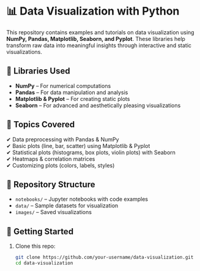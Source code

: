# 📊 Data Visualization with Python

This repository contains examples and tutorials on data visualization using **NumPy, Pandas, Matplotlib, Seaborn, and Pyplot**. These libraries help transform raw data into meaningful insights through interactive and static visualizations.

## 🔹 Libraries Used
- **NumPy** – For numerical computations
- **Pandas** – For data manipulation and analysis
- **Matplotlib & Pyplot** – For creating static plots
- **Seaborn** – For advanced and aesthetically pleasing visualizations

## 📌 Topics Covered
✔ Data preprocessing with Pandas & NumPy  
✔ Basic plots (line, bar, scatter) using Matplotlib & Pyplot  
✔ Statistical plots (histograms, box plots, violin plots) with Seaborn  
✔ Heatmaps & correlation matrices  
✔ Customizing plots (colors, labels, styles)  

## 📂 Repository Structure
- `notebooks/` – Jupyter notebooks with code examples  
- `data/` – Sample datasets for visualization  
- `images/` – Saved visualizations  

## 🚀 Getting Started
1. Clone this repo:  
   ```bash
   git clone https://github.com/your-username/data-visualization.git
   cd data-visualization
